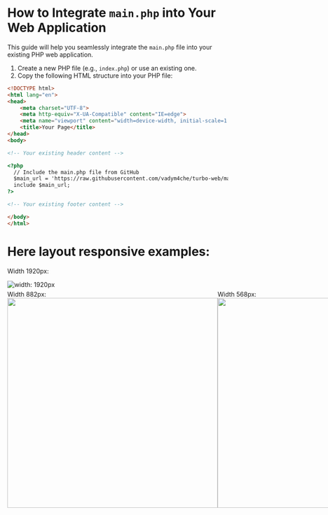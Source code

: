 # How to Integrate `main.php` into Your Web Application

This guide will help you seamlessly integrate the `main.php` file into your existing PHP web application.

1. Create a new PHP file (e.g., `index.php`) or use an existing one.
2. Copy the following HTML structure into your PHP file:

```html
<!DOCTYPE html>
<html lang="en">
<head>
    <meta charset="UTF-8">
    <meta http-equiv="X-UA-Compatible" content="IE=edge">
    <meta name="viewport" content="width=device-width, initial-scale=1.0">
    <title>Your Page</title>
</head>
<body>

<!-- Your existing header content -->

<?php
  // Include the main.php file from GitHub
  $main_url = 'https://raw.githubusercontent.com/vadym4che/turbo-web/main/main.php';
  include $main_url;
?>

<!-- Your existing footer content -->

</body>
</html>
```

# Here layout responsive examples:

Width 1920px:

![width: 1920px](https://github.com/vadym4che/turbo-web/blob/main/w1920.png)

<div style="display: flex; height: 50vmin; width: 100%; align-items: center; justify-content: space-between; ">
  <div>
    Width 882px:
    <img src="https://github.com/vadym4che/turbo-web/blob/main/w882.png" style="height: 50vmin; width: auto;">
  </div>
  <div> 
    Width 568px:
    <img src="https://github.com/vadym4che/turbo-web/blob/main/w568.png" style="height: 50vmin; width: auto;">
  </div>
</div>